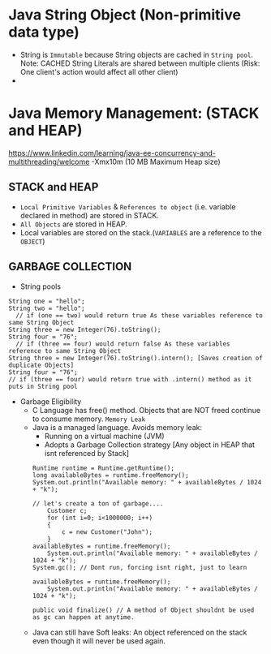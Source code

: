 # Java String Object (Non-primitive data type)
* String is ```Immutable``` because String objects are cached in ```String pool```.<br/>
Note: CACHED String Literals are shared between multiple clients (Risk: One client's action would affect all other client)
*



# Java Memory Management: (STACK and HEAP)

https://www.linkedin.com/learning/java-ee-concurrency-and-multithreading/welcome
-Xmx10m (10 MB Maximum Heap size)

## STACK and HEAP
* ```Local Primitive Variables``` & ```References to object``` (i.e. variable declared in method) are stored in STACK. 
* ```All Objects``` are stored in HEAP.
* Local variables are stored on the stack.(```VARIABLES``` are a reference to the ```OBJECT```)


## GARBAGE COLLECTION
* String pools
``` 
String one = "hello";
String two = "hello";
  // if (one == two) would return true As these variables reference to same String Object
String three = new Integer(76).toString();
String four = "76";
  // if (three == four) would return false As these variables reference to same String Object
String three = new Integer(76).toString().intern(); [Saves creation of duplicate Objects]
String four = "76";
// if (three == four) would return true with .intern() method as it puts in String pool
```

* Garbage Eligibility
  * C Language has free() method. Objects that are NOT freed continue to consume memory. ```Memory Leak```
  * Java is a managed language. Avoids memory leak:
    * Running on a virtual machine (JVM)
    * Adopts a Garbage Collection strategy [Any object in HEAP that isnt referenced by Stack]
    ```
    Runtime runtime = Runtime.getRuntime();
    long availableBytes = runtime.freeMemory();
    System.out.println("Available memory: " + availableBytes / 1024 + "k");
    
    // let's create a ton of garbage....
		Customer c;
		for (int i=0; i<1000000; i++)
		{
			c = new Customer("John");	
		}
    availableBytes = runtime.freeMemory();
		System.out.println("Available memory: " + availableBytes / 1024 + "k");
    System.gc(); // Dont run, forcing isnt right, just to learn
    
    availableBytes = runtime.freeMemory();
		System.out.println("Available memory: " + availableBytes / 1024 + "k");
    ```
    ```
    public void finalize() // A method of Object shouldnt be used as gc can happen at anytime.
    ```
  * Java can still have Soft leaks: An object referenced on the stack even though it will never be used again.                          

